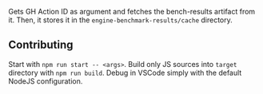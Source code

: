 Gets GH Action ID as argument and fetches the bench-results artifact from it.
Then, it stores it in the `engine-benchmark-results/cache` directory.

## Contributing
Start with `npm run start -- <args>`.
Build only JS sources into `target` directory with `npm run build`.
Debug in VSCode simply with the default NodeJS configuration.
